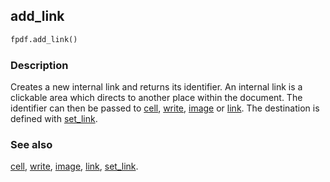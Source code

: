 ## add_link ##

```python
fpdf.add_link()
```

### Description ###

Creates a new internal link and returns its identifier. An internal link is a clickable area which directs to another place within the document. 
The identifier can then be passed to [cell](Cell.md), [write](Write.md), [image](Image.md) or [link](Link.md). The destination is defined with [set_link](SetLink.md).

### See also ###

[cell](Cell.md), [write](Write.md), [image](Image.md), [link](Link.md), [set_link](SetLink.md).
